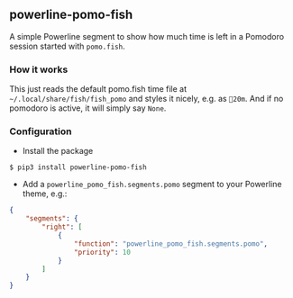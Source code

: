 ## powerline-pomo-fish

A simple Powerline segment to show how much time is left in a Pomodoro session
started with `pomo.fish`.

### How it works

This just reads the default pomo.fish time file at `~/.local/share/fish/fish_pomo`
and styles it nicely, e.g. as `🍅20m`. And if no pomodoro is active, it will
simply say `None`.

### Configuration

* Install the package

```console
$ pip3 install powerline-pomo-fish
```

* Add a `powerline_pomo_fish.segments.pomo` segment to your Powerline theme, e.g.:

```json
{
    "segments": {
        "right": [
            {
                "function": "powerline_pomo_fish.segments.pomo",
                "priority": 10
            }
        ]
    }
}
```
